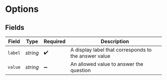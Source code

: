 # Options


## Fields

| Field                                                | Type                                                 | Required                                             | Description                                          |
| ---------------------------------------------------- | ---------------------------------------------------- | ---------------------------------------------------- | ---------------------------------------------------- |
| `label`                                              | *string*                                             | :heavy_check_mark:                                   | A display label that corresponds to the answer value |
| `value`                                              | *string*                                             | :heavy_minus_sign:                                   | An allowed value to answer the question              |